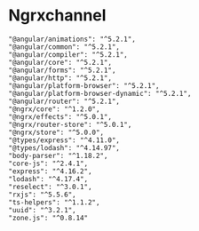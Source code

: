 # Ngrxchannel


    "@angular/animations": "^5.2.1",
    "@angular/common": "^5.2.1",
    "@angular/compiler": "^5.2.1",
    "@angular/core": "^5.2.1",
    "@angular/forms": "^5.2.1",
    "@angular/http": "^5.2.1",
    "@angular/platform-browser": "^5.2.1",
    "@angular/platform-browser-dynamic": "^5.2.1",
    "@angular/router": "^5.2.1",
    "@ngrx/core": "^1.2.0",
    "@ngrx/effects": "^5.0.1",
    "@ngrx/router-store": "^5.0.1",
    "@ngrx/store": "^5.0.0",
    "@types/express": "^4.11.0",
    "@types/lodash": "^4.14.97",
    "body-parser": "^1.18.2",
    "core-js": "^2.4.1",
    "express": "^4.16.2",
    "lodash": "^4.17.4",
    "reselect": "^3.0.1",
    "rxjs": "^5.5.6",
    "ts-helpers": "^1.1.2",
    "uuid": "^3.2.1",
    "zone.js": "^0.8.14"
